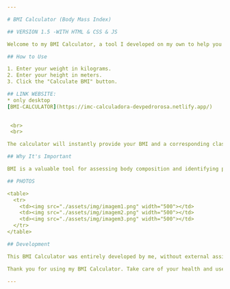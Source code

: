 ```yaml
---

# BMI Calculator (Body Mass Index)

## VERSION 1.5 -WITH HTML & CSS & JS

Welcome to my BMI Calculator, a tool I developed on my own to help you monitor and understand your body health. The Body Mass Index is a simple yet effective measure that assesses the relationship between your weight and height, providing insights into your nutritional status.

## How to Use

1. Enter your weight in kilograms.
2. Enter your height in meters.
3. Click the "Calculate BMI" button.

## LINK WEBSITE:
* only desktop 
[BMI-CALCULATOR](https://imc-calculadora-devpedrorosa.netlify.app/)

 
 <br>
 <br>

The calculator will instantly provide your BMI and a corresponding classification, indicating whether you fall within the healthy range, underweight, overweight, or obese.

## Why It's Important

BMI is a valuable tool for assessing body composition and identifying potential health risks. Understanding your BMI can help set realistic goals to achieve or maintain a healthy weight.

## PHOTOS

<table>
  <tr>
    <td><img src="./assets/img/imagem1.png" width="500"></td>
    <td><img src="./assets/img/imagem2.png" width="500"></td>
    <td><img src="./assets/img/imagem3.png" width="500"></td>
  </tr>
</table>

## Development

This BMI Calculator was entirely developed by me, without external assistance. I used [ HTML, CSS, JavaScript]. Feel free to contribute, report issues, or suggest improvements. I am open to collaborations!

Thank you for using my BMI Calculator. Take care of your health and use this tool as a resource to promote a healthy lifestyle.

---
```

